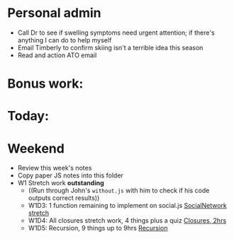 # Personal admin
* Call Dr to see if swelling symptoms need urgent attention; if there's anything I can do to help myself
* Email Timberly to confirm skiing isn't a terrible idea this season
* Read and action ATO email


# Bonus work:



# Today:


# Weekend
* Review this week's notes
* Copy paper JS notes into this folder
* W1 Stretch work **outstanding**
  * ((Run through John's `without.js` with him to check if his code outputs correct results))
  * W1D3: 1 function remaining to implement on social.js [SocialNetwork stretch](https://web.compass.lighthouselabs.ca/days/w01d3/activities/480) 
  * W1D4: All closures stretch work, 4 things plus a quiz [Closures, 2hrs](https://web.compass.lighthouselabs.ca/activities/181)
  * W1D5: Recursion, 9 things up to 9hrs [Recursion](https://web.compass.lighthouselabs.ca/days/w01d5/activities/730)